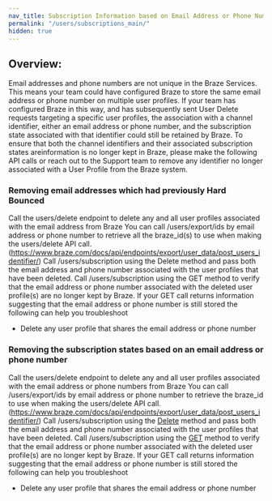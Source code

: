 ```yaml
---
nav_title: Subscription Information based on Email Address or Phone Number
permalink: "/users/subscriptions_main/"
hidden: true
---
```


## Overview:
Email addresses and phone numbers are not unique in the Braze Services. This means your team could have configured Braze to store the same email address or phone number on multiple user profiles. If your team has configured Braze in this way, and has subsequently sent User Delete requests targeting a specific user profiles, the association with a channel identifier, either an email address or phone number, and the subscription state associated with that identifier could still be retained by Braze.  To ensure that both the channel identifiers and their associated subscription states areinformation is no longer kept in Braze, please make the following API calls or reach out to the Support team to remove any identifier no longer associated with a User Profile from the Braze system.

### Removing email addresses which had previously Hard Bounced

Call the users/delete endpoint to delete any and all user profiles associated with the email address from Braze
You can call /users/export/ids by email address or phone number to retrieve all the braze_id(s) to use when making the users/delete API call. (https://www.braze.com/docs/api/endpoints/export/user_data/post_users_identifier/) 
Call /users/subscription using the Delete method and pass both the email address and phone number associated with the user profiles that have been deleted.
Call /users/subscription using the GET method to verify that the email address or phone number associated with the deleted user profile(s) are no longer kept by Braze.
If your GET call returns information suggesting that the email address or phone number is still stored the following can help you troubleshoot
- Delete any user profile that shares the email address or phone number


### Removing the subscription states based on an email address or phone number

Call the users/delete endpoint to delete any and all user profiles associated with the email address or phone numbers from Braze
You can call /users/export/ids by email address or phone number to retrieve the braze_id to use when making the users/delete API call. (https://www.braze.com/docs/api/endpoints/export/user_data/post_users_identifier/) 
Call /users/subscription using the [Delete](https://www.braze.com/docs/users/delete_subscription) method and pass both the email address and phone number associated with the user profiles that have been deleted.
Call /users/subscription using the [GET](https://www.braze.com/docs/users/get_subscription) method to verify that the email address or phone number associated with the deleted user profile(s) are no longer kept by Braze.
If your GET call returns information suggesting that the email address or phone number is still stored the following can help you troubleshoot
- Delete any user profile that shares the email address or phone number
